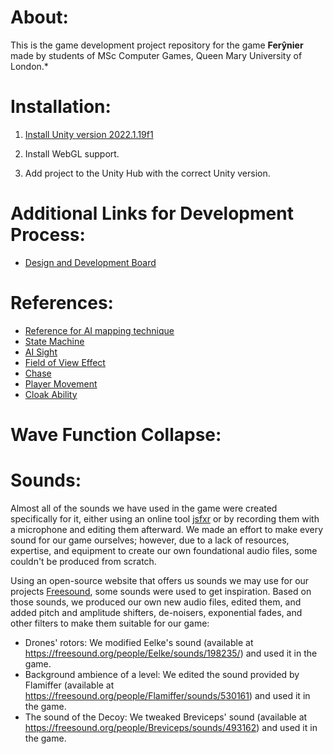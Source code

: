 # About:

This is the game development project repository for the game **Ferŷnier** made by students of MSc Computer Games, Queen Mary University of London.\*

# Installation:

1. [Install Unity version 2022.1.19f1](https://unity3d.com/get-unity/download/archive)

2. Install WebGL support.

3. Add project to the Unity Hub with the correct Unity version.

# Additional Links for Development Process:

-   [Design and Development Board](https://app.milanote.com/1OICvn1gp26tem?p=QvLbpGpKO8B)

# References:

-   [Reference for AI mapping technique](https://www.youtube.com/watch?v=iY1jnFvHgbE&t=513s)
-   [State Machine](https://www.youtube.com/watch?v=nnrOhb5UdRc)
-   [AI Sight](https://www.youtube.com/watch?v=j1-OyLo77ss)
-   [Field of View Effect](https://www.youtube.com/watch?v=CSeUMTaNFYk)
-   [Chase](https://www.youtube.com/watch?v=wp8m6xyIPtE)
-   [Player Movement](https://www.youtube.com/watch?v=HmXU4dZbaMw)
-   [Cloak Ability](https://www.youtube.com/watch?v=u8gssV_Ec-Y)

# Wave Function Collapse:




# Sounds:

Almost all of the sounds we have used in the game were created specifically for it, either using an online tool [jsfxr](https://sfxr.me/) or by recording them with a microphone and editing them afterward. We made an effort to make every sound for our game ourselves; however, due to a lack of resources, expertise, and equipment to create our own foundational audio files, some couldn't be produced from scratch.

Using an open-source website that offers us sounds we may use for our projects [Freesound](https://freesound.org/), some sounds were used to get inspiration. Based on those sounds, we produced our own new audio files, edited them, and added pitch and amplitude shifters, de-noisers, exponential fades, and other filters to make them suitable for our game:

- Drones' rotors: We modified Eelke's sound (available at https://freesound.org/people/Eelke/sounds/198235/) and used it in the game.
- Background ambience of a level: We edited the sound provided by Flamiffer (available at https://freesound.org/people/Flamiffer/sounds/530161) and used it in the game.
- The sound of the Decoy: We tweaked Breviceps' sound (available at https://freesound.org/people/Breviceps/sounds/493162) and used it in the game. 


